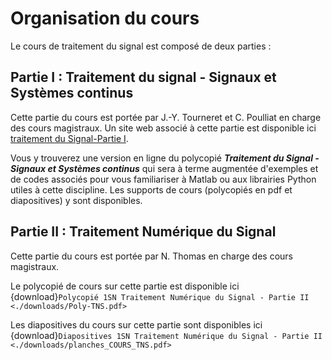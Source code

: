 # Organisation du cours

Le cours de traitement du signal est composé de deux parties :

## **Partie I : Traitement du signal - Signaux et Systèmes continus**

Cette partie du cours est portée par J.-Y. Tourneret et C. Poulliat en charge des cours magistraux. 
Un site web associé à cette partie est disponible ici [traitement du Signal-Partie I](https://ch-poulliat.github.io/Cours-Signal-Part-I/intro.html).

Vous y trouverez une version en ligne du polycopié ***Traitement du Signal - Signaux et Systèmes continus*** qui sera à terme augmentée d'exemples et de codes associés pour vous familiariser à Matlab ou aux librairies Python utiles à cette discipline. Les supports de cours (polycopiés en pdf et diapositives) y sont disponibles.

## **Partie II : Traitement Numérique du Signal**

Cette partie du cours est portée par N. Thomas en charge des cours magistraux. 

Le polycopié de cours sur cette partie est disponible ici {download}`Polycopié 1SN Traitement Numérique du Signal - Partie II <./downloads/Poly-TNS.pdf>`

Les diapositives du cours sur cette partie sont disponibles ici {download}`Diapositives 1SN Traitement Numérique du Signal - Partie II <./downloads/planches_COURS_TNS.pdf>`